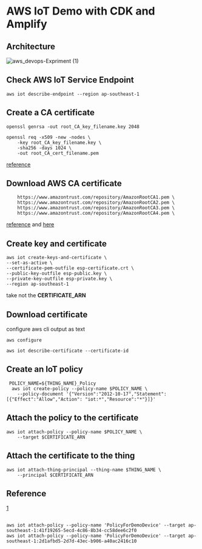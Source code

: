 # AWS IoT Demo with CDK and Amplify 

## Architecture 
![aws_devops-Expriment (1)](https://user-images.githubusercontent.com/20411077/163433728-ab09a400-7ea8-4742-a2a3-ae9cbff4bbe9.jpg)

## Check AWS IoT Service Endpoint 
```
aws iot describe-endpoint --region ap-southeast-1
```

## Create a CA certificate 
```
openssl genrsa -out root_CA_key_filename.key 2048
```
```
openssl req -x509 -new -nodes \
    -key root_CA_key_filename.key \
    -sha256 -days 1024 \
    -out root_CA_cert_filename.pem
```
[reference](https://docs.aws.amazon.com/iot/latest/developerguide/create-your-CA-cert.html)

## Download AWS CA certificate 
```
    https://www.amazontrust.com/repository/AmazonRootCA1.pem \
    https://www.amazontrust.com/repository/AmazonRootCA2.pem \
    https://www.amazontrust.com/repository/AmazonRootCA3.pem \
    https://www.amazontrust.com/repository/AmazonRootCA4.pem \
```
[reference](https://github.com/aws-samples/aws-iot-device-management-workshop/blob/master/bin/create-root-ca-bundle.sh) and [here](https://docs.aws.amazon.com/iot/latest/developerguide/server-authentication.html#server-authentication-certs)

## Create key and certificate 
```
aws iot create-keys-and-certificate \
--set-as-active \
--certificate-pem-outfile esp-certificate.crt \
--public-key-outfile esp-public.key \
--private-key-outfile esp-private.key \
--region ap-southeast-1
```
take not the **CERTIFICATE_ARN**

## Download certificate 
configure aws cli output as text 
```
aws configure 
```
```
aws iot describe-certificate --certificate-id 
```

## Create an IoT policy 
```
 POLICY_NAME=${THING_NAME}_Policy
  aws iot create-policy --policy-name $POLICY_NAME \
    --policy-document '{"Version":"2012-10-17","Statement":[{"Effect":"Allow","Action": "iot:*","Resource":"*"}]}'
```

## Attach the policy to the certificate 
```
aws iot attach-policy --policy-name $POLICY_NAME \
    --target $CERTIFICATE_ARN
```

## Attach the certificate to the thing 
```
aws iot attach-thing-principal --thing-name $THING_NAME \
    --principal $CERTIFICATE_ARN
```



## Reference 
[1](https://aws-quickstart.github.io/quickstart-iot-connectivity-security/)



## 
```
aws iot attach-policy --policy-name 'PolicyForDemoDevice' --target ap-southeast-1:41f19265-5ecd-4c86-8b34-cc58dee6c2f0
aws iot attach-policy --policy-name 'PolicyForDemoDevice' --target ap-southeast-1:2d1afbd5-2d7d-43ec-b906-a40ac2416c10
```